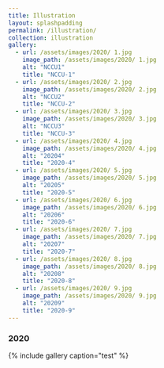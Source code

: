 ```yaml
---
title: Illustration
layout: splashpadding
permalink: /illustration/
collection: illustration
gallery:
  - url: /assets/images/2020/ 1.jpg
    image_path: /assets/images/2020/ 1.jpg
    alt: "NCCU1"
    title: "NCCU-1"
  - url: /assets/images/2020/ 2.jpg
    image_path: /assets/images/2020/ 2.jpg
    alt: "NCCU2"
    title: "NCCU-2"
  - url: /assets/images/2020/ 3.jpg
    image_path: /assets/images/2020/ 3.jpg
    alt: "NCCU3"
    title: "NCCU-3"
  - url: /assets/images/2020/ 4.jpg
    image_path: /assets/images/2020/ 4.jpg
    alt: "20204"
    title: "2020-4"
  - url: /assets/images/2020/ 5.jpg
    image_path: /assets/images/2020/ 5.jpg
    alt: "20205"
    title: "2020-5"
  - url: /assets/images/2020/ 6.jpg
    image_path: /assets/images/2020/ 6.jpg
    alt: "20206"
    title: "2020-6"
  - url: /assets/images/2020/ 7.jpg
    image_path: /assets/images/2020/ 7.jpg
    alt: "20207"
    title: "2020-7"
  - url: /assets/images/2020/ 8.jpg
    image_path: /assets/images/2020/ 8.jpg
    alt: "20208"
    title: "2020-8"
  - url: /assets/images/2020/ 9.jpg
    image_path: /assets/images/2020/ 9.jpg
    alt: "20209"
    title: "2020-9"
---
```

<h3 style="background-color=grey;">2020</h3>

{% include gallery caption="test" %}
